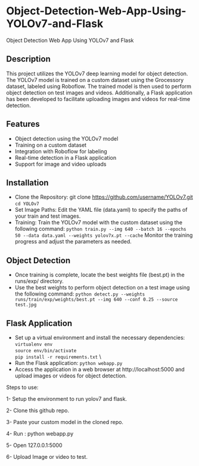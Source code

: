# Object-Detection-Web-App-Using-YOLOv7-and-Flask

Object Detection Web App Using YOLOv7 and Flask

## Description

This project utilizes the YOLOv7 deep learning model for object detection. The YOLOv7 model is trained on a custom dataset using the Grocessory dataset, labeled using Roboflow. The trained model is then used to perform object detection on test images and videos. Additionally, a Flask application has been developed to facilitate uploading images and videos for real-time detection.

## Features
- Object detection using the YOLOv7 model
- Training on a custom dataset
- Integration with Roboflow for labeling
- Real-time detection in a Flask application
- Support for image and video uploads

## Installation
- Clone the Repository: git clone https://github.com/username/YOLOv7.git
`cd YOLOv7`
- Set Image Paths: Edit the YAML file (data.yaml) to specify the paths of your train and test images.
- Training: Train the YOLOv7 model with the custom dataset using the following command:
`python train.py --img 640 --batch 16 --epochs 50 --data data.yaml --weights yolov7x.pt --cache`
Monitor the training progress and adjust the parameters as needed.

## Object Detection
- Once training is complete, locate the best weights file (best.pt) in the runs/exp/ directory.
- Use the best weights to perform object detection on a test image using the following command:
`python detect.py --weights runs/train/exp/weights/best.pt --img 640 --conf 0.25 --source test.jpg`

## Flask Application
- Set up a virtual environment and install the necessary dependencies:
`virtualenv env` \
`source env/bin/activate` \
`pip install -r requirements.txt` \
- Run the Flask application:
`python webapp.py`
- Access the application in a web browser at http://localhost:5000 and upload images or videos for object detection.

Steps to use:

1- Setup the environment to run yolov7 and flask.

2- Clone this github repo.

3- Paste your custom model in the cloned repo.

4- Run :  python webapp.py

5- Open 127.0.0.1:5000

6- Upload Image or video to test.

